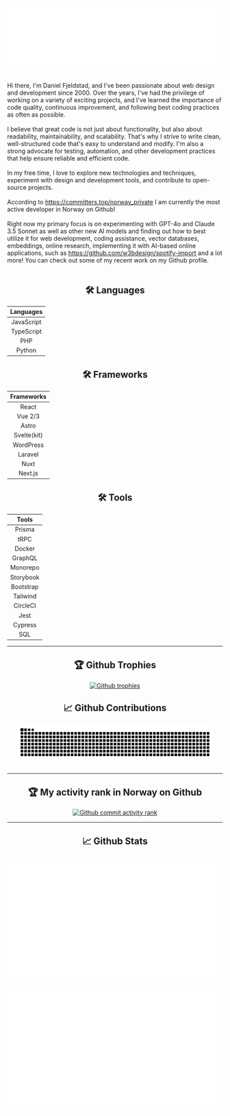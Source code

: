 <h1 align="center"><img src="https://github.com/w3bdesign/w3bdesign/blob/master/svg/animated-header.svg" alt="Header image" /></h1> 
 
<span align="center">Hi there, I'm Daniel Fjeldstad, and I've been passionate about web design and development since 2000. Over the years, I've had the privilege of working on a variety of exciting projects, and I've learned the importance of code quality, continuous improvement, and following best coding practices as often as possible.
<br/> <br/> 
I believe that great code is not just about functionality, but also about readability, maintainability, and scalability. That's why I strive to write clean, well-structured code that's easy to understand and modify. I'm also a strong advocate for testing, automation, and other development practices that help ensure reliable and efficient code.
<br/> <br/> 
In my free time, I love to explore new technologies and techniques, experiment with design and development tools, and contribute to open-source projects.
<br/> <br/> 
According to <a href="https://committers.top/norway_private">https://committers.top/norway_private</a> I am currently the most active developer in Norway on Github!
<br/> <br/> 
Right now my primary focus is on experimenting with GPT-4o and Claude 3.5 Sonnet as well as other new AI models and finding out how to best utilize it for web development, coding assistance, vector databases, embeddings, online research, implementing it with AI-based online applications, such as https://github.com/w3bdesign/spotify-import and a lot more!
You can check out some of my recent work on my Github profile.
</span>
<br/> <br/> 

<div align="center">

## 🛠️ Languages

| Languages |
|:---------:|
| JavaScript |
| TypeScript |
| PHP |
| Python |

## 🛠️ Frameworks

| Frameworks |
|:----------:|
| React |
| Vue 2/3 |
| Astro |
| Svelte(kit) |
| WordPress |
| Laravel |
| Nuxt |
| Next.js |

## 🛠️ Tools

| Tools |
|:-----:|
| Prisma |
| tRPC |
| Docker |
| GraphQL |
| Monorepo |
| Storybook |
| Bootstrap |
| Tailwind |
| CircleCI |
| Jest |
| Cypress |
| SQL |

</div>

<hr />

<h2 align="center"> 🏆 Github Trophies</h2>
<p align="center">
<a href="https://github.com/w3bdesign">
  <img align="center" alt="Github trophies" src="https://github-profile-trophy.vercel.app/?username=w3bdesign&rank=SECRET,SSS,SS,S&margin-w=10&margin-h=5&row=2&column=3" />
</a>
</p>

<h2 align="center">📈 Github Contributions</h2>
<p align="center">
<a href="https://github.com/w3bdesign">
  <img height="100" align="center" alt="Github snake" src="https://raw.githubusercontent.com/w3bdesign/w3bdesign/output/github-contribution-grid-snake.svg" />
</a>
</p>

<hr />

<h2 align="center"> 🏆 My activity rank in Norway on Github</h2>
<p align="center">
<a href="https://committers.top/norway"><img src="https://user-badge.committers.top/norway_private/w3bdesign.svg?" alt="Github commit activity rank"></a>
</p>

<hr/>

<h2 align="center">📈 Github Stats</h2> 
<p align="center">
<img src="https://github.com/w3bdesign/github-stats/blob/master/generated/overview.svg" alt="Overview" />
<img src="https://github.com/w3bdesign/github-stats/blob/master/generated/languages.svg" alt="Languages" />
</p>
